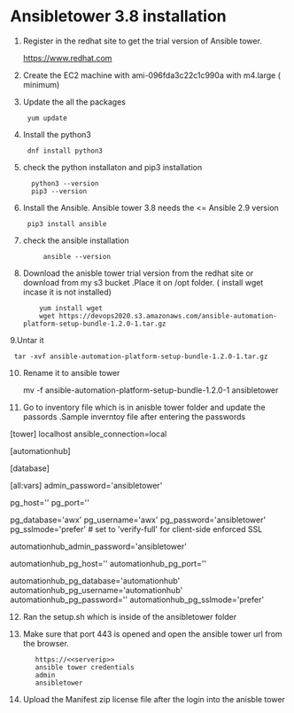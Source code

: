 # Ansibletower 3.8 installation 

1. Register in the redhat site to get the trial version of Ansible tower.

     https://www.redhat.com

2. Create the EC2 machine with ami-096fda3c22c1c990a with m4.large ( minimum)

3. Update the all the packages

        yum update
 
4.  Install the python3

         dnf install python3
  
5. check the python installaton and pip3 installation 
 
         python3 --version
         pip3 --version
 
6. Install the Ansible. Ansible tower 3.8 needs the <=  Ansible 2.9 version
 
        pip3 install ansible
 
7. check the ansible installation
 
            ansible --version
   
8. Download the anisble tower trial version from the redhat site or download from my s3 bucket .Place it on  /opt folder. ( install wget incase it is not installed)
 
           yum install wget
           wget https://devops2020.s3.amazonaws.com/ansible-automation-platform-setup-bundle-1.2.0-1.tar.gz
 
 
9.Untar it
  
     tar -xvf ansible-automation-platform-setup-bundle-1.2.0-1.tar.gz
  
10. Rename it to ansible tower
  
       mv -f ansible-automation-platform-setup-bundle-1.2.0-1 ansibletower
  
11. Go to inventory file which is in anisble tower folder and update the passords .Sample inverntoy file after entering the passwords
  
  [tower]
localhost ansible_connection=local

[automationhub]

[database]

[all:vars]
admin_password='ansibletower'

pg_host=''
pg_port=''

pg_database='awx'
pg_username='awx'
pg_password='ansibletower'
pg_sslmode='prefer'  # set to 'verify-full' for client-side enforced SSL


automationhub_admin_password='ansibletower'

automationhub_pg_host=''
automationhub_pg_port=''

automationhub_pg_database='automationhub'
automationhub_pg_username='automationhub'
automationhub_pg_password=''
automationhub_pg_sslmode='prefer'

 
12. Ran the setup.sh which is inside of the ansibletower folder 
 
13. Make sure that port 443 is opened and open the ansible tower url from the browser.
 
           https://<<serverip>>
           ansible tower credentials
           admin
           ansibletower
     
14. Upload the Manifest zip license file after the login into the anisble tower     
 
 
  
 
    

